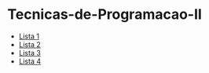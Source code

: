 # Tecnicas-de-Programacao-II
<ul>

<li> <a href="https://github.com/LucasVinicius32/Tecnicas-de-Programacao-II/tree/atvi"> Lista 1</a> </li>
<li> <a href="https://github.com/LucasVinicius32/Tecnicas-de-Programacao-II/tree/atvii"> Lista 2 </a> </li>
<li> <a href="https://github.com/LucasVinicius32/Tecnicas-de-Programacao-II/tree/atviii">Lista 3 </a>  </li>
<li> <a href="https://github.com/LucasVinicius32/Tecnicas-de-Programacao-II/tree/ativ">Lista 4 </a>  </li>
</ul>
